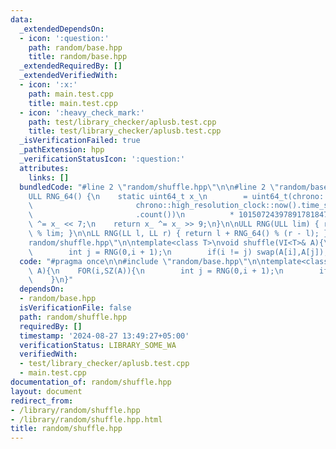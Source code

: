 ```yaml
---
data:
  _extendedDependsOn:
  - icon: ':question:'
    path: random/base.hpp
    title: random/base.hpp
  _extendedRequiredBy: []
  _extendedVerifiedWith:
  - icon: ':x:'
    path: main.test.cpp
    title: main.test.cpp
  - icon: ':heavy_check_mark:'
    path: test/library_checker/aplusb.test.cpp
    title: test/library_checker/aplusb.test.cpp
  _isVerificationFailed: true
  _pathExtension: hpp
  _verificationStatusIcon: ':question:'
  attributes:
    links: []
  bundledCode: "#line 2 \"random/shuffle.hpp\"\n\n#line 2 \"random/base.hpp\"\n\n\
    ULL RNG_64() {\n    static uint64_t x_\n        = uint64_t(chrono::duration_cast<chrono::nanoseconds>(\n\
    \                       chrono::high_resolution_clock::now().time_since_epoch())\n\
    \                       .count())\n          * 10150724397891781847ULL;\n    x_\
    \ ^= x_ << 7;\n    return x_ ^= x_ >> 9;\n}\n\nULL RNG(ULL lim) { return RNG_64()\
    \ % lim; }\n\nLL RNG(LL l, LL r) { return l + RNG_64() % (r - l); }\n#line 4 \"\
    random/shuffle.hpp\"\n\ntemplate<class T>\nvoid shuffle(VI<T>& A){\n    FOR(i,SZ(A)){\n\
    \        int j = RNG(0,i + 1);\n        if(i != j) swap(A[i],A[j]);\n    }\n}\n"
  code: "#pragma once\n\n#include \"random/base.hpp\"\n\ntemplate<class T>\nvoid shuffle(VI<T>&\
    \ A){\n    FOR(i,SZ(A)){\n        int j = RNG(0,i + 1);\n        if(i != j) swap(A[i],A[j]);\n\
    \    }\n}"
  dependsOn:
  - random/base.hpp
  isVerificationFile: false
  path: random/shuffle.hpp
  requiredBy: []
  timestamp: '2024-08-27 13:49:27+05:00'
  verificationStatus: LIBRARY_SOME_WA
  verifiedWith:
  - test/library_checker/aplusb.test.cpp
  - main.test.cpp
documentation_of: random/shuffle.hpp
layout: document
redirect_from:
- /library/random/shuffle.hpp
- /library/random/shuffle.hpp.html
title: random/shuffle.hpp
---
```

